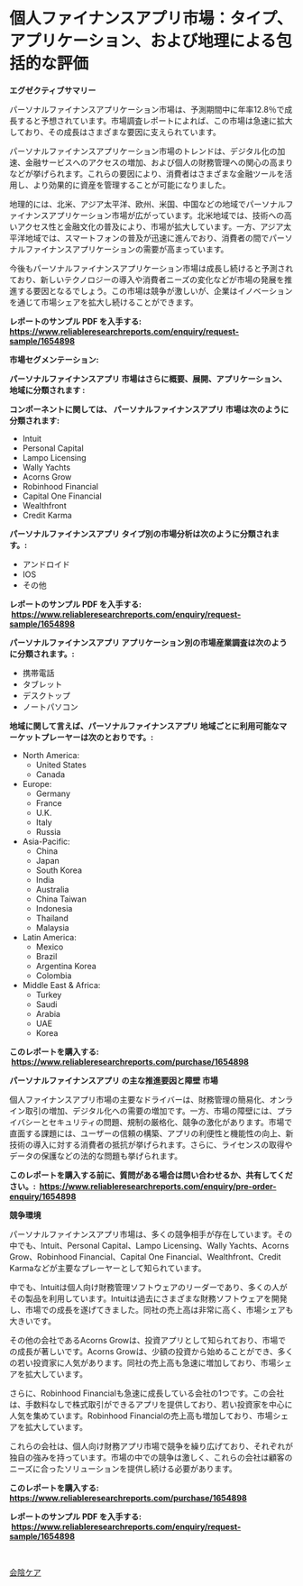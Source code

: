 <p><h1>個人ファイナンスアプリ市場：タイプ、アプリケーション、および地理による包括的な評価</h1></p><p><strong>エグゼクティブサマリー</strong></p>
<p><p>パーソナルファイナンスアプリケーション市場は、予測期間中に年率12.8％で成長すると予想されています。市場調査レポートによれば、この市場は急速に拡大しており、その成長はさまざまな要因に支えられています。</p><p>パーソナルファイナンスアプリケーション市場のトレンドは、デジタル化の加速、金融サービスへのアクセスの増加、および個人の財務管理への関心の高まりなどが挙げられます。これらの要因により、消費者はさまざまな金融ツールを活用し、より効果的に資産を管理することが可能になりました。</p><p>地理的には、北米、アジア太平洋、欧州、米国、中国などの地域でパーソナルファイナンスアプリケーション市場が広がっています。北米地域では、技術への高いアクセス性と金融文化の普及により、市場が拡大しています。一方、アジア太平洋地域では、スマートフォンの普及が迅速に進んでおり、消費者の間でパーソナルファイナンスアプリケーションの需要が高まっています。</p><p>今後もパーソナルファイナンスアプリケーション市場は成長し続けると予測されており、新しいテクノロジーの導入や消費者ニーズの変化などが市場の発展を推進する要因となるでしょう。この市場は競争が激しいが、企業はイノベーションを通じて市場シェアを拡大し続けることができます。</p></p>
<p><strong>レポートのサンプル PDF を入手する: <a href="https://www.reliableresearchreports.com/enquiry/request-sample/1654898">https://www.reliableresearchreports.com/enquiry/request-sample/1654898</a></strong></p>
<p><strong>市場セグメンテーション:</strong></p>
<p><strong> パーソナルファイナンスアプリ 市場はさらに概要、展開、アプリケーション、地域に分類されます :</strong></p>
<p><strong>コンポーネントに関しては、 パーソナルファイナンスアプリ 市場は次のように分類されます: &nbsp;</strong></p>
<p><ul><li>Intuit</li><li>Personal Capital</li><li>Lampo Licensing</li><li>Wally Yachts</li><li>Acorns Grow</li><li>Robinhood Financial</li><li>Capital One Financial</li><li>Wealthfront</li><li>Credit Karma</li></ul></p>
<p><strong> パーソナルファイナンスアプリ タイプ別の市場分析は次のように分類されます。:</strong></p>
<p><ul><li>アンドロイド</li><li>IOS</li><li>その他</li></ul></p>
<p><strong>レポートのサンプル PDF を入手する: &nbsp;<a href="https://www.reliableresearchreports.com/enquiry/request-sample/1654898">https://www.reliableresearchreports.com/enquiry/request-sample/1654898</a></strong></p>
<p><strong> パーソナルファイナンスアプリ アプリケーション別の市場産業調査は次のように分類されます。:</strong></p>
<p><ul><li>携帯電話</li><li>タブレット</li><li>デスクトップ</li><li>ノートパソコン</li></ul></p>
<p><strong>地域に関して言えば、パーソナルファイナンスアプリ 地域ごとに利用可能なマーケットプレーヤーは次のとおりです。:</strong></p>
<p><ul>
    <li>
        North America:
        <ul>
            <li>United States</li>
            <li>Canada</li>
        </ul>
    </li>
    <li>
        Europe:
        <ul>
            <li>Germany</li>
            <li>France</li>
            <li>U.K.</li>
            <li>Italy</li>
            <li>Russia</li>
        </ul>
    </li>
    <li>
        Asia-Pacific:
        <ul>
            <li>China</li>
            <li>Japan</li>
            <li>South Korea</li>
            <li>India</li>
            <li>Australia</li>
            <li>China Taiwan</li>
            <li>Indonesia</li>
            <li>Thailand</li>
            <li>Malaysia</li>
        </ul>
    </li>
    <li>
        Latin America:
        <ul>
            <li>Mexico</li>
            <li>Brazil</li>
            <li>Argentina Korea</li>
            <li>Colombia</li>
        </ul>
    </li>
    <li>
        Middle East & Africa:
        <ul>
            <li>Turkey</li>
            <li>Saudi</li>
            <li>Arabia</li>
            <li>UAE</li>
            <li>Korea</li>
        </ul>
    </li>
    </ul></p>
<p><strong>このレポートを購入する: &nbsp;<a href="https://www.reliableresearchreports.com/purchase/1654898">https://www.reliableresearchreports.com/purchase/1654898</a></strong></p>
<p><strong>パーソナルファイナンスアプリ の主な推進要因と障壁 市場</strong></p>
<p><p>個人ファイナンスアプリ市場の主要なドライバーは、財務管理の簡易化、オンライン取引の増加、デジタル化への需要の増加です。一方、市場の障壁には、プライバシーとセキュリティの問題、規制の厳格化、競争の激化があります。市場で直面する課題には、ユーザーの信頼の構築、アプリの利便性と機能性の向上、新技術の導入に対する消費者の抵抗が挙げられます。さらに、ライセンスの取得やデータの保護などの法的な問題も挙げられます。</p></p>
<p><strong>このレポートを購入する前に、質問がある場合は問い合わせるか、共有してください。:&nbsp; <a href="https://www.reliableresearchreports.com/enquiry/pre-order-enquiry/1654898">https://www.reliableresearchreports.com/enquiry/pre-order-enquiry/1654898</a></strong></p>
<p><strong>競争環境</strong></p>
<p><p>パーソナルファイナンスアプリ市場は、多くの競争相手が存在しています。その中でも、Intuit、Personal Capital、Lampo Licensing、Wally Yachts、Acorns Grow、Robinhood Financial、Capital One Financial、Wealthfront、Credit Karmaなどが主要なプレーヤーとして知られています。 </p><p>中でも、Intuitは個人向け財務管理ソフトウェアのリーダーであり、多くの人がその製品を利用しています。Intuitは過去にさまざまな財務ソフトウェアを開発し、市場での成長を遂げてきました。同社の売上高は非常に高く、市場シェアも大きいです。</p><p>その他の会社であるAcorns Growは、投資アプリとして知られており、市場での成長が著しいです。Acorns Growは、少額の投資から始めることができ、多くの若い投資家に人気があります。同社の売上高も急速に増加しており、市場シェアを拡大しています。</p><p>さらに、Robinhood Financialも急速に成長している会社の1つです。この会社は、手数料なしで株式取引ができるアプリを提供しており、若い投資家を中心に人気を集めています。Robinhood Financialの売上高も増加しており、市場シェアを拡大しています。</p><p>これらの会社は、個人向け財務アプリ市場で競争を繰り広げており、それぞれが独自の強みを持っています。市場の中での競争は激しく、これらの会社は顧客のニーズに合ったソリューションを提供し続ける必要があります。</p></p>
<p><strong>このレポートを購入する: &nbsp; <a href="https://www.reliableresearchreports.com/purchase/1654898">https://www.reliableresearchreports.com/purchase/1654898</a></strong></p>
<p><strong>レポートのサンプル PDF を入手する: &nbsp;<a href="https://www.reliableresearchreports.com/enquiry/request-sample/1654898">https://www.reliableresearchreports.com/enquiry/request-sample/1654898</a></strong><strong></strong></p>
<p>&nbsp;</p>
<p><p><a href="https://github.com/Sophiaard2003/Market-Research-Report-List-1/blob/main/487481812970.md">会陰ケア</a></p></p>